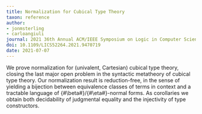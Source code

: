 ```yaml
---
title: Normalization for Cubical Type Theory
taxon: reference
author:
- jonmsterling
- carloangiuli
journal: 2021 36th Annual ACM/IEEE Symposium on Logic in Computer Science
doi: 10.1109/LICS52264.2021.9470719
date: 2021-07-07
---
```


We prove normalization for (univalent, Cartesian) cubical type theory, closing the last major open problem in the syntactic metatheory of cubical type theory. Our normalization result is reduction-free, in the sense of yielding a bijection between equivalence classes of terms in context and a tractable language of {#\beta#}/{#\eta#}-normal forms. As corollaries we obtain both decidability of judgmental equality and the injectivity of type constructors.

